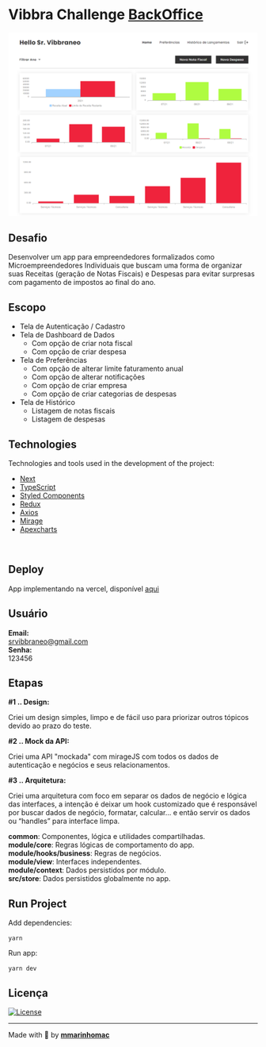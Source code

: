 # Vibbra Challenge [BackOffice](https://vibbra-challenge.vercel.app/)
![Preview](github/preview.png)

## Desafio

Desenvolver um app para empreendedores formalizados como Microempreendedores Individuais que buscam uma forma de organizar suas Receitas (geração de Notas Fiscais) e Despesas para evitar surpresas com pagamento de impostos ao final do ano.
<br>

## Escopo

- Tela de Autenticação / Cadastro
- Tela de Dashboard de Dados
  - Com opção de criar nota fiscal
  - Com opção de criar despesa
- Tela de Preferências
  - Com opção de alterar limite faturamento anual
  - Com opção de alterar notificações
  - Com opção de criar empresa
  - Com opção de criar categorias de despesas
- Tela de Histórico
  - Listagem de notas fiscais
  - Listagem de despesas

## Technologies

Technologies and tools used in the development of the project:

- [Next](https://nextjs.org/)
- [TypeScript](https://www.typescriptlang.org/)
- [Styled Components](https://styled-components.com/)
- [Redux](https://redux.js.org/)
- [Axios](https://github.com/axios/axios)
- [Mirage](https://miragejs.com/)
- [Apexcharts](https://apexcharts.com/)
<br>

## Deploy

App implementando na vercel, disponível [aqui](https://vibbra-challenge.vercel.app/)

## Usuário
**Email:**<br>
srvibbraneo@gmail.com<br>
**Senha:**<br>
123456<br>

## Etapas

**\#1 .. Design:**

Criei um design simples, limpo e de fácil uso para priorizar outros tópicos devido ao prazo do teste.

**\#2 .. Mock da API:**

Criei uma API "mockada" com mirageJS com todos os dados de autenticação e negócios e seus relacionamentos.

**\#3 .. Arquitetura:**

Criei uma arquitetura com foco em separar os dados de negócio e lógica das interfaces, a intenção é deixar um hook customizado que é responsável por buscar dados de negócio, formatar, calcular... e então servir os dados ou “handles” para interface limpa.

**common**: Componentes, lógica e utilidades compartilhadas.
<br>
**module/core**: Regras lógicas de comportamento do app.
<br>
**module/hooks/business**: Regras de negócios.
<br>
**module/view**: Interfaces independentes.
<br>
**module/context**: Dados persistidos por módulo.
<br>
**src/store**: Dados persistidos globalmente no app.
<br>

## Run Project

Add dependencies:


```
yarn

```
Run app:


```
yarn dev
```

## Licença
<a href="https://opensource.org/licenses/MIT">
    <img alt="License" src="https://img.shields.io/badge/license-MIT-ff512f?style=flat-square">
</a>
<br>

---
Made with 💖 by [**mmarinhomac**](https://github.com/mmarinhomac)